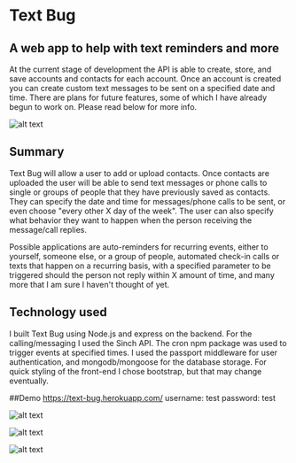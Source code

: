 # Text Bug
## A web app to help with text reminders and more
At the current stage of development the API is able to create, store, and save accounts and contacts for each account.
Once an account is created you can create custom text messages to be sent on a specified date and time.
There are plans for future features, some of which I have already begun to work on.
Please read below for more info.

![alt text](http://i.imgur.com/iHlZ8ZD.png "Landing Page")

## Summary
Text Bug will allow a user to add or upload contacts. Once contacts are uploaded the user will be able to
send text messages or phone calls to single or groups of people that they have previously saved as contacts.
They can specify the date and time for messages/phone calls to be sent, or even choose
"every other X day of the week". The user can also specify what behavior they want to happen
when the person receiving the message/call replies.

Possible applications are auto-reminders for recurring events, either to yourself, someone else, or a group of people,
automated check-in calls or texts that happen on a recurring basis, with a specified parameter to be triggered
should the person not reply within X amount of time, and many more that I am sure I haven't thought of yet.

## Technology used
I built Text Bug using Node.js and express on the backend.
For the calling/messaging I used the Sinch API.
The cron npm package was used to trigger events at specified times.
I used the passport middleware for user authentication, and mongodb/mongoose for the database storage.
For quick styling of the front-end I chose bootstrap, but that may change eventually.

##Demo
https://text-bug.herokuapp.com/
username: test
password: test

![alt text](http://i.imgur.com/FU6N8OT.png "Account Panel")

![alt text](http://i.imgur.com/AHuJwlY.png "Contact Page")

![alt text](http://i.imgur.com/nCB8zTV.png "New Message Panel")
